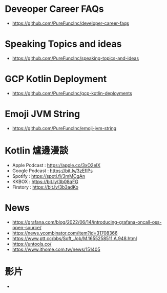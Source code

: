 # Deveoper Career FAQs
* https://github.com/PureFuncInc/developer-career-faqs

# Speaking Topics and ideas
* https://github.com/PureFuncInc/speaking-topics-and-ideas 

# GCP Kotlin Deployment
* https://github.com/PureFuncInc/gcp-kotlin-deployments

# Emoji JVM String
* https://github.com/PureFuncInc/emoji-jvm-string

# Kotlin 爐邊漫談
* Apple Podcast : https://apple.co/3xO2eIX
* Google Podcast : https://bit.ly/3zEflPs
* Spotify : https://spoti.fi/3mMCgAn
* KKBOX : https://bit.ly/3b08qFG
* Firstory : https://bit.ly/3b3adKo

# News
* https://grafana.com/blog/2022/06/14/introducing-grafana-oncall-oss-open-source/
* https://news.ycombinator.com/item?id=31708366
* https://www.ptt.cc/bbs/Soft_Job/M.1655258511.A.948.html
* https://untools.co/
* https://www.ithome.com.tw/news/151405

# 影片
* 
